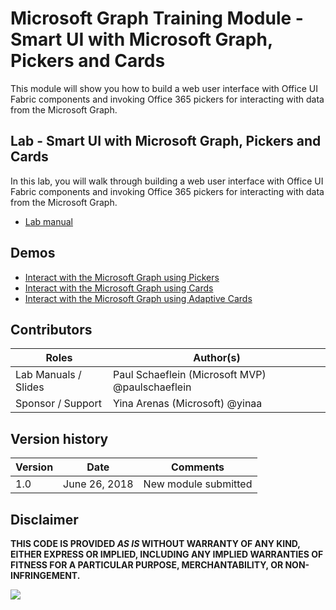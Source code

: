# Microsoft Graph Training Module - Smart UI with Microsoft Graph, Pickers and Cards

This module will show you how to build a web user interface with Office UI Fabric components and invoking Office 365 pickers for interacting with data from the Microsoft Graph.

## Lab - Smart UI with Microsoft Graph, Pickers and Cards

In this lab, you will walk through building a web user interface with Office UI Fabric components and invoking Office 365 pickers for interacting with data from the Microsoft Graph.

* [Lab manual](./Lab.md)

## Demos

* [Interact with the Microsoft Graph using Pickers](./Demos/01-pickers)
* [Interact with the Microsoft Graph using Cards](./Demos/02-cards)
* [Interact with the Microsoft Graph using Adaptive Cards](./Demos/03-adaptive-cards)

## Contributors

|        Roles         |                        Author(s)                        |
| -------------------- | ------------------------------------------------------- |
| Lab Manuals / Slides | Paul Schaeflein (Microsoft MVP) @paulschaeflein         |
| Sponsor / Support    | Yina Arenas (Microsoft) @yinaa                          |

## Version history

| Version |     Date      |       Comments       |
| ------- | ------------- | -------------------- |
| 1.0     | June 26, 2018 | New module submitted |

## Disclaimer

**THIS CODE IS PROVIDED *AS IS* WITHOUT WARRANTY OF ANY KIND, EITHER EXPRESS OR IMPLIED, INCLUDING ANY IMPLIED WARRANTIES OF FITNESS FOR A PARTICULAR PURPOSE, MERCHANTABILITY, OR NON-INFRINGEMENT.**

<img src="https://telemetry.sharepointpnp.com/msgraph-training-smartui-components" />